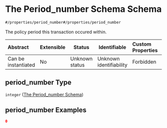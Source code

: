 # The Period_number Schema Schema

```txt
#/properties/period_number#/properties/period_number
```

The policy period this transaction occured within.


| Abstract            | Extensible | Status         | Identifiable            | Custom Properties | Additional Properties | Access Restrictions | Defined In                                                                                       |
| :------------------ | ---------- | -------------- | ----------------------- | :---------------- | --------------------- | ------------------- | ------------------------------------------------------------------------------------------------ |
| Can be instantiated | No         | Unknown status | Unknown identifiability | Forbidden         | Allowed               | none                | [policy_transaction.schema.json\*](../out/policy_transaction.schema.json "open original schema") |

## period_number Type

`integer` ([The Period_number Schema](policy_transaction-properties-the-period_number-schema.md))

## period_number Examples

```json
0
```
